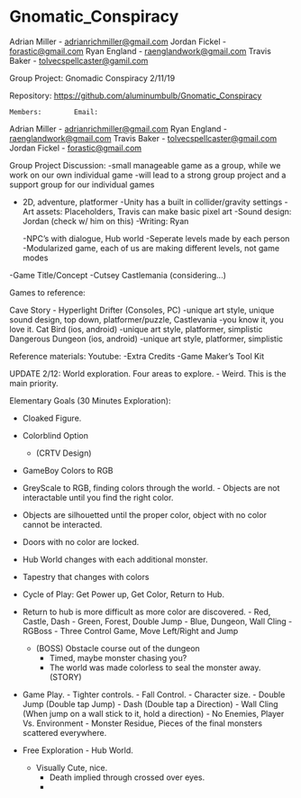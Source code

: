 # Gnomatic_Conspiracy
Adrian Miller - adrianrichmiller@gmail.com
Jordan Fickel - forastic@gmail.com
Ryan England - raenglandwork@gmail.com
Travis Baker - tolvecspellcaster@gamil.com

Group Project: Gnomadic Conspiracy  2/11/19
	
Repository: https://github.com/aluminumbulb/Gnomatic_Conspiracy

	Members:		Email:
Adrian Miller -		adrianrichmiller@gmail.com
Ryan England -		raenglandwork@gmail.com
Travis Baker -          tolvecspellcaster@gmail.com
Jordan Fickel -	        forastic@gmail.com

Group Project Discussion: 
-small manageable game as a group, while we work on our own individual game
-will lead to a strong group project and a support group for our individual games

- 2D, adventure, platformer
	-Unity has a built in collider/gravity settings
-Art assets: Placeholders, Travis can make basic pixel art 
	-Sound design: Jordan (check w/ him on this)
	-Writing: Ryan
	
	-NPC’s with dialogue, Hub world
		-Seperate levels made by each person
-Modularized game, each of us are making different levels, not game modes

-Game Title/Concept
	-Cutsey Castlemania (considering...)
 
Games to reference:

Cave Story
		-
Hyperlight Drifter (Consoles, PC)
		-unique art style, unique sound design, top down, platformer/puzzle, 
Castlevania
		-you know it, you love it.
Cat Bird (ios, android) 
-unique art style, platformer, simplistic 
Dangerous Dungeon (ios, android)
		-unique art style, platformer, simplistic

Reference materials:
	Youtube:
		-Extra Credits
		-Game Maker’s Tool Kit




UPDATE 2/12:
World exploration.
Four areas to explore.
	- Weird. This is the main priority.
	
Elementary Goals (30 Minutes Exploration):
- Cloaked Figure.
	
- Colorblind Option
	- (CRTV Design)
- GameBoy Colors to RGB
- GreyScale to RGB, finding colors through the world.
		- Objects are not interactable until you find the right color.
- Objects are silhouetted until the proper color, object with no color cannot be     interacted.
- Doors with no color are locked.
- Hub World changes with each additional monster.
- Tapestry that changes with colors	
- Cycle of Play: Get Power up, Get Color, Return to Hub.
- Return to hub is more difficult as more color are discovered. 
			- Red, Castle, Dash
			- Green, Forest, Double Jump
			- Blue, Dungeon, Wall Cling 
			- RGBoss
		- Three Control Game, Move Left/Right and Jump
	-  (BOSS) Obstacle course out of the dungeon
		- Timed, maybe monster chasing you?
		- The world was made colorless to seal the monster away. (STORY)
- Game Play.
		- Tighter controls.
		- Fall Control.
		- Character size.
			- Double Jump (Double tap Jump) 
			- Dash (Double tap a Direction)
			- Wall Cling (When jump on a wall stick to it, hold a direction)
		- No Enemies, Player Vs. Environment
			- Monster Residue, Pieces of the final monsters scattered everywhere.
- Free Exploration
			- Hub World.
	- Visually Cute, nice.
		- Death implied through crossed over eyes.
		- 
